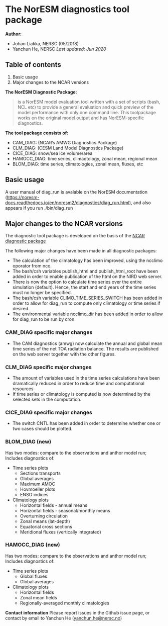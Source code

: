 # The NorESM diagnostics tool package

**Author:**
- Johan Liakka, NERSC (05/2018)
- Yanchun He, NERSC
_Last updated: Jun 2020_

Table of contents
-----------------
1.  Basic usage
2.  Major changes to the NCAR versions

**The NorESM Diagnostic Package:**
>is a NorESM model evaluation tool written with a set of scripts (bash, NCL etc) to provide a general evaluation and quick preview of the model performance with only one command line. This toolpackage works on the original model output and has NorESM-specific diagnostics.

**The tool package consists of:**
* CAM_DIAG: (NCAR’s AMWG Diagnostics Package)
* CLM_DIAG: (CESM Land Model Diagnostics Package)
* CICE_DIAG: snow/sea ice volume/area
* HAMOCC_DIAG: time series, climaotology, zonal mean, regional mean
* BLOM_DIAG: time series, climatologies, zonal mean, fluxes, etc

## Basic usage

A user manual of diag_run is avalable on the NorESM documentation (https://noresm-docs.readthedocs.io/en/noresm2/diagnostics/diag_run.html), and also appears if you run ./bin/diag_run

## Major changes to the NCAR versions

The diagnostic tool package is developed on the basis of the [NCAR diagnostic package](http://www.cesm.ucar.edu/working_groups/Atmosphere/amwg-diagnostics-package/)

The following major changes have been made in all diagnostic packages:
- The calculation of the climatology has been improved, using the ncclimo oporator from nco.
- The bash/csh variables publish_html and publish_html_root have been added in order to enable publication of the html on the NIRD web server.
- There is now the option to calculate time series over the entire simulation (default). Hence, the start and end years of the time series must no longer be specified.
- The bash/csh variable CLIMO_TIME_SERIES_SWITCH has been added in order to allow for diag_run to compute only climatology or time series if desired.
- The environmental variable ncclimo_dir has been added in order to allow for diag_run to be run by cron.

### CAM_DIAG specific major changes

- The CAM diagnostics (amwg) now calculate the annual and global mean time series of the net TOA radiation balance. The results are published on the web server together with the other figures.

### CLM_DIAG specific major changes

- The amount of variables used in the time series calculations have been dramatically reduced in order to reduce time and computational resources
- If time series or climatology is computed is now determined by the selected sets in the computation.

### CICE_DIAG specific major changes

- The switch CNTL has been added in order to determine whether one or two cases should be plotted.

### BLOM_DIAG (new)

Has two modes: compare to the observations and anthor model run;
Includes diagnostics of:
- Time series plots
    * Sections transports
    * Global averages
    * Maximum AMOC
    * Hovmoeller plots
    * ENSO indices
- Climatology plots
    * Horizontal fields - annual means
    * Horizontal fields - seasonal/monthly means
    * Overturning circulation
    * Zonal means (lat-depth)
    * Equatorial cross sections
    * Meridional fluxes (vertically integrated)

### HAMOCC_DIAG (new)

Has two modes: compare to the observations and anthor model run;
Includes diagnostics of:
- Time series plots
    * Global fluxes
    * Global averages
- Climatology plots
    * Horizontal fields
    * Zonal mean fields
    * Regionally-averaged monthly climatologies

**Contact information**
Please report issues in the Github issue page, or contact by email to Yanchun He (yanchun.he@nersc.no)
